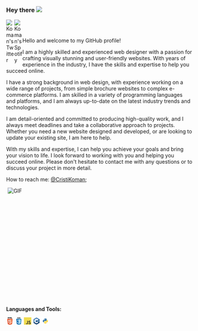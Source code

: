 ### Hey there <img src="https://media.giphy.com/media/hvRJCLFzcasrR4ia7z/giphy.gif" width="25px">
<a href="https://twitter.com/cristi_koman">
  <img align="left" alt="Koman's Twitter" width="22px" src="https://raw.githubusercontent.com/peterthehan/peterthehan/master/assets/twitter.svg" />
</a>
<a href="https://open.spotify.com/user/occkpsltannokll1x7cca71py?si=d072134ef5004d1a">
  <img align="left" alt="Koman's Spotify" width="22px" src="https://raw.githubusercontent.com/peterthehan/peterthehan/master/assets/spotify.svg" />
</a>

<br />
<br>

Hello and welcome to my GitHub profile!

I am a highly skilled and experienced web designer with a passion for crafting visually stunning and user-friendly websites. With years of experience in the industry, I have the skills and expertise to help you succeed online.

I have a strong background in web design, with experience working on a wide range of projects, from simple brochure websites to complex e-commerce platforms. I am skilled in a variety of programming languages and platforms, and I am always up-to-date on the latest industry trends and technologies.

I am detail-oriented and committed to producing high-quality work, and I always meet deadlines and take a collaborative approach to projects. Whether you need a new website designed and developed, or are looking to update your existing site, I am here to help.

With my skills and expertise, I can help you achieve your goals and bring your vision to life. I look forward to working with you and helping you succeed online. Please don't hesitate to contact me with any questions or to discuss your project in more detail.

How to reach me: [@CristiKoman](https://twitter.com/CristiKoman);

  <img align="right" alt="GIF" src="https://github.com/abhisheknaiidu/abhisheknaiidu/blob/master/code.gif?raw=true" width="500" height="320" />
  
**Languages and Tools:**  

<code><img height="20" src="https://raw.githubusercontent.com/github/explore/80688e429a7d4ef2fca1e82350fe8e3517d3494d/topics/html/html.png"></code>
<code><img height="20" src="https://raw.githubusercontent.com/github/explore/80688e429a7d4ef2fca1e82350fe8e3517d3494d/topics/css/css.png"></code>
<code><img height="20" src="https://raw.githubusercontent.com/github/explore/80688e429a7d4ef2fca1e82350fe8e3517d3494d/topics/javascript/javascript.png"></code>
<code><img height="20" src="https://raw.githubusercontent.com/github/explore/80688e429a7d4ef2fca1e82350fe8e3517d3494d/topics/cpp/cpp.png"></code>
<code><img height="20" src="https://raw.githubusercontent.com/github/explore/80688e429a7d4ef2fca1e82350fe8e3517d3494d/topics/python/python.png"></code>
